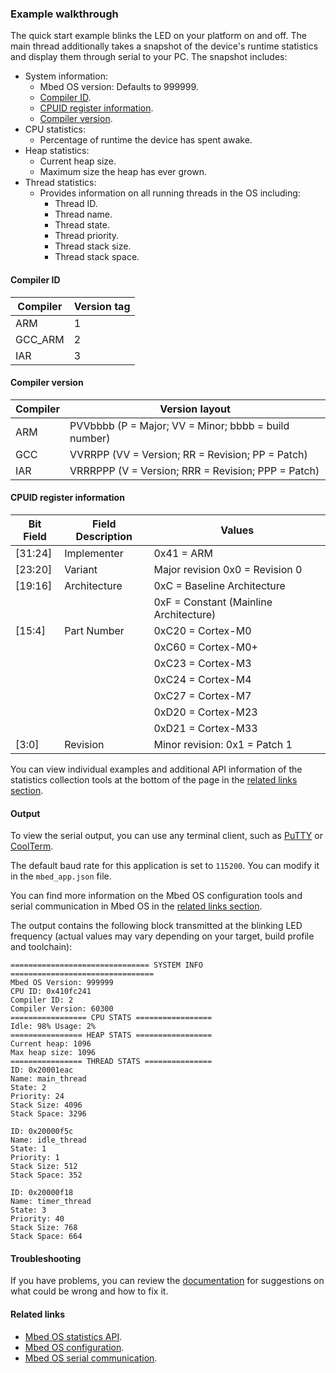 ### Example walkthrough

The quick start example blinks the LED on your platform on and off. The main thread additionally takes a snapshot of the device's runtime statistics and display them through serial to your PC. The snapshot includes:

- System information:
   - Mbed OS version: Defaults to 999999.
   - [Compiler ID](#compiler-id).
   - [CPUID register information](#cpuid-register-information).
   - [Compiler version](#compiler-version).
- CPU statistics:
   - Percentage of runtime the device has spent awake.
- Heap statistics:
   - Current heap size.
   - Maximum size the heap has ever grown.
- Thread statistics:
   - Provides information on all running threads in the OS including:
      - Thread ID.
      - Thread name.
      - Thread state.
      - Thread priority.
      - Thread stack size.
      - Thread stack space.

#### Compiler ID

| Compiler | Version tag |
| -------- | ----------- |
| ARM      | 1           |
| GCC_ARM  | 2           |
| IAR      | 3           |

#### Compiler version

| Compiler | Version layout |
| -------- | -------------- |
| ARM      | PVVbbbb (P = Major; VV = Minor; bbbb = build number) |
| GCC      | VVRRPP  (VV = Version; RR = Revision; PP = Patch)    |
| IAR      | VRRRPPP (V = Version; RRR = Revision; PPP = Patch)   |

#### CPUID register information

| Bit Field | Field Description | Values |
| --------- | ----------------- | ------ |
|[31:24]    | Implementer       | 0x41 = ARM |
|[23:20]    | Variant           | Major revision 0x0  =  Revision 0 |
|[19:16]    | Architecture      | 0xC  = Baseline Architecture |
|           |                   | 0xF  = Constant (Mainline Architecture) |
|[15:4]     | Part Number       | 0xC20 =  Cortex-M0 |
|           |                   | 0xC60 = Cortex-M0+ |
|           |                   | 0xC23 = Cortex-M3  |
|           |                   | 0xC24 = Cortex-M4  |
|           |                   | 0xC27 = Cortex-M7  |
|           |                   | 0xD20 = Cortex-M23 |
|           |                   | 0xD21 = Cortex-M33 |
|[3:0]      | Revision          | Minor revision: 0x1 = Patch 1 |

You can view individual examples and additional API information of the statistics collection tools at the bottom of the page in the [related links section](#related-links).

#### Output

To view the serial output, you can use any terminal client, such as [PuTTY](http://www.putty.org/) or [CoolTerm](http://freeware.the-meiers.org/).

The default baud rate for this application is set to `115200`. You can modify it in the `mbed_app.json` file.

You can find more information on the Mbed OS configuration tools and serial communication in Mbed OS in the [related links section](#related-links).

The output contains the following block transmitted at the blinking LED frequency (actual values may vary depending on your target, build profile and toolchain):

```
=============================== SYSTEM INFO  ================================
Mbed OS Version: 999999
CPU ID: 0x410fc241
Compiler ID: 2
Compiler Version: 60300
================= CPU STATS =================
Idle: 98% Usage: 2%
================ HEAP STATS =================
Current heap: 1096
Max heap size: 1096
================ THREAD STATS ===============
ID: 0x20001eac
Name: main_thread
State: 2
Priority: 24
Stack Size: 4096
Stack Space: 3296

ID: 0x20000f5c
Name: idle_thread
State: 1
Priority: 1
Stack Size: 512
Stack Space: 352

ID: 0x20000f18
Name: timer_thread
State: 3
Priority: 40
Stack Size: 768
Stack Space: 664

```

#### Troubleshooting

If you have problems, you can review the [documentation](../tutorials/debugging.html) for suggestions on what could be wrong and how to fix it.

#### Related links

- [Mbed OS statistics API](../apis/mbed-statistics.html).
- [Mbed OS configuration](../reference/configuration.html).
- [Mbed OS serial communication](../tutorials/serial-communication.html).

